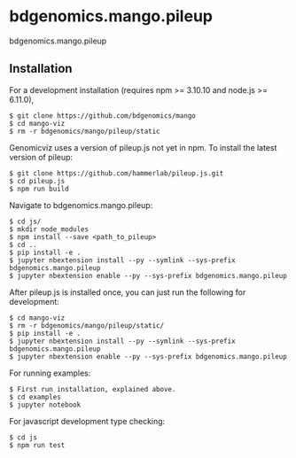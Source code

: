 bdgenomics.mango.pileup
===============================

bdgenomics.mango.pileup

Installation
------------

<!-- To install use pip:

    $ pip install bdgenomics.mango.pileup
    $ jupyter nbextension enable --py --sys-prefix bdgenomics.mango.pileup -->


For a development installation (requires npm >= 3.10.10 and node.js >= 6.11.0),

    $ git clone https://github.com/bdgenomics/mango
    $ cd mango-viz
    $ rm -r bdgenomics/mango/pileup/static

Genomicviz uses a version of pileup.js not yet in npm. To install the latest version of pileup:

    $ git clone https://github.com/hammerlab/pileup.js.git
    $ cd pileup.js
    $ npm run build

Navigate to bdgenomics.mango.pileup:

    $ cd js/
    $ mkdir node_modules
    $ npm install --save <path_to_pileup>
    $ cd ..
    $ pip install -e .
    $ jupyter nbextension install --py --symlink --sys-prefix bdgenomics.mango.pileup
    $ jupyter nbextension enable --py --sys-prefix bdgenomics.mango.pileup


After pileup.js is installed once, you can just run the following for development:

    $ cd mango-viz
    $ rm -r bdgenomics/mango/pileup/static/
    $ pip install -e .
    $ jupyter nbextension install --py --symlink --sys-prefix bdgenomics.mango.pileup
    $ jupyter nbextension enable --py --sys-prefix bdgenomics.mango.pileup

For running examples:

    $ First run installation, explained above.
    $ cd examples
    $ jupyter notebook


For javascript development type checking:

    $ cd js
    $ npm run test